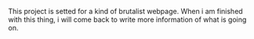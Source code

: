 This project is setted for a kind of brutalist webpage. When i am finished with this thing, i will come back to write more information of what is going on.